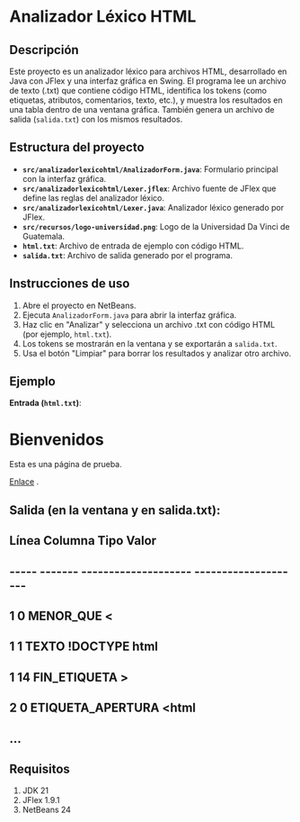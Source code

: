 # Analizador Léxico HTML

## Descripción
Este proyecto es un analizador léxico para archivos HTML, desarrollado en Java con JFlex y una interfaz gráfica en Swing. El programa lee un archivo de texto (.txt) que contiene código HTML, identifica los tokens (como etiquetas, atributos, comentarios, texto, etc.), y muestra los resultados en una tabla dentro de una ventana gráfica. También genera un archivo de salida (`salida.txt`) con los mismos resultados.

## Estructura del proyecto
- **`src/analizadorlexicohtml/AnalizadorForm.java`**: Formulario principal con la interfaz gráfica.
- **`src/analizadorlexicohtml/Lexer.jflex`**: Archivo fuente de JFlex que define las reglas del analizador léxico.
- **`src/analizadorlexicohtml/Lexer.java`**: Analizador léxico generado por JFlex.
- **`src/recursos/logo-universidad.png`**: Logo de la Universidad Da Vinci de Guatemala.
- **`html.txt`**: Archivo de entrada de ejemplo con código HTML.
- **`salida.txt`**: Archivo de salida generado por el programa.

## Instrucciones de uso
1. Abre el proyecto en NetBeans.
2. Ejecuta `AnalizadorForm.java` para abrir la interfaz gráfica.
3. Haz clic en "Analizar" y selecciona un archivo .txt con código HTML (por ejemplo, `html.txt`).
4. Los tokens se mostrarán en la ventana y se exportarán a `salida.txt`.
5. Usa el botón "Limpiar" para borrar los resultados y analizar otro archivo.

## Ejemplo
**Entrada (`html.txt`)**:

## <!DOCTYPE html> <html> <head> <title>Mi Página</title> </head> <body> <h1 class="titulo">Bienvenidos</h1> <p id="intro">Esta es una página de prueba.</p> <!-- Esto es un comentario --> <a href="https://example.com">Enlace</a> </body> </html>.

## Salida (en la ventana y en salida.txt):
## Línea  Columna  Tipo                  Valor
## -----  -------  --------------------  --------------------
## 1      0        MENOR_QUE             <
## 1      1        TEXTO                 !DOCTYPE html
## 1      14       FIN_ETIQUETA          >
## 2      0        ETIQUETA_APERTURA     <html
## ...

## Requisitos

1. JDK 21
2. JFlex 1.9.1
3. NetBeans 24

